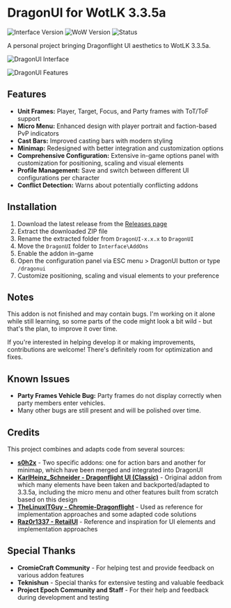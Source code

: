 # DragonUI for WotLK 3.3.5a

![Interface Version](https://img.shields.io/badge/Interface-30300-blue)
![WoW Version](https://img.shields.io/badge/WoW-3.3.5a-orange)
![Status](https://img.shields.io/badge/Status-Stable-green)

A personal project bringing Dragonflight UI aesthetics to WotLK 3.3.5a.

![DragonUI Interface](https://i.postimg.cc/L8MPT006/1.png)

![DragonUI Features](https://i.postimg.cc/KYk0MWKc/3.png)


## Features

*   **Unit Frames:** Player, Target, Focus, and Party frames with ToT/ToF support
*   **Micro Menu:** Enhanced design with player portrait and faction-based PvP indicators
*   **Cast Bars:** Improved casting bars with modern styling
*   **Minimap:** Redesigned with better integration and customization options
*   **Comprehensive Configuration:** Extensive in-game options panel with customization for positioning, scaling and visual elements
*   **Profile Management:** Save and switch between different UI configurations per character
*   **Conflict Detection:** Warns about potentially conflicting addons

## Installation

1. Download the latest release from the [Releases page](https://github.com/NeticSoul/DragonUI/releases)
2. Extract the downloaded ZIP file
3. Rename the extracted folder from `DragonUI-x.x.x` to `DragonUI`
4. Move the `DragonUI` folder to `Interface\AddOns`
5. Enable the addon in-game
6. Open the configuration panel via ESC menu > DragonUI button or type `/dragonui`
7. Customize positioning, scaling and visual elements to your preference

## Notes

This addon is not finished and may contain bugs. I'm working on it alone while still learning, so some parts of the code might look a bit wild - but that's the plan, to improve it over time.

If you're interested in helping develop it or making improvements, contributions are welcome! There's definitely room for optimization and fixes.

## Known Issues

- **Party Frames Vehicle Bug:** Party frames do not display correctly when party members enter vehicles.
- Many other bugs are still present and will be polished over time.

## Credits

This project combines and adapts code from several sources:

- **[s0h2x](https://github.com/s0h2x)** - Two specific addons: one for action bars and another for minimap, which have been merged and integrated into DragonUI
- **[KarlHeinz_Schneider - Dragonflight UI (Classic)](https://www.curseforge.com/wow/addons/dragonflight-ui-classic)** - Original addon from which many elements have been taken and backported/adapted to 3.3.5a, including the micro menu and other features built from scratch based on this design
- **[TheLinuxITGuy - Chromie-Dragonflight](https://github.com/TheLinuxITGuy/Chromie-Dragonflight)** - Used as reference for implementation approaches and some adapted code solutions
- **[Raz0r1337 - RetailUI](https://github.com/Raz0r1337/RetailUI)** - Reference and inspiration for UI elements and implementation approaches

## Special Thanks

- **CromieCraft Community** - For helping test and provide feedback on various addon features
- **Teknishun** - Special thanks for extensive testing and valuable feedback
- **Project Epoch Community and Staff** - For their help and feedback during development and testing

